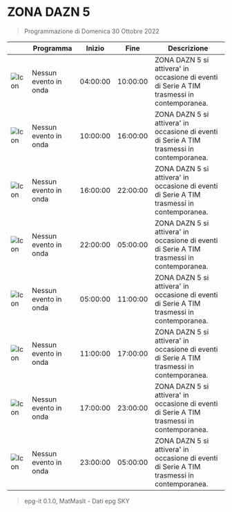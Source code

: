 # ZONA DAZN 5
> Programmazione di Domenica 30 Ottobre 2022

||Programma|Inizio|Fine|Descrizione|
|---|---|---|---|---|
|![Icon](https://guidatv.sky.it/uuid/405d68c2-881e-49d6-9786-b8940d3ebc2f/cover?md5ChecksumParam=290baf03a80c7aec58d960086d34c9bc&sid=526)|Nessun evento in onda|04:00:00|10:00:00|ZONA DAZN 5 si attivera&#039; in occasione di eventi di Serie A TIM trasmessi in contemporanea.
|![Icon](https://guidatv.sky.it/uuid/405d68c2-881e-49d6-9786-b8940d3ebc2f/cover?md5ChecksumParam=290baf03a80c7aec58d960086d34c9bc&sid=526)|Nessun evento in onda|10:00:00|16:00:00|ZONA DAZN 5 si attivera&#039; in occasione di eventi di Serie A TIM trasmessi in contemporanea.
|![Icon](https://guidatv.sky.it/uuid/405d68c2-881e-49d6-9786-b8940d3ebc2f/cover?md5ChecksumParam=290baf03a80c7aec58d960086d34c9bc&sid=526)|Nessun evento in onda|16:00:00|22:00:00|ZONA DAZN 5 si attivera&#039; in occasione di eventi di Serie A TIM trasmessi in contemporanea.
|![Icon](https://guidatv.sky.it/uuid/405d68c2-881e-49d6-9786-b8940d3ebc2f/cover?md5ChecksumParam=290baf03a80c7aec58d960086d34c9bc&sid=526)|Nessun evento in onda|22:00:00|05:00:00|ZONA DAZN 5 si attivera&#039; in occasione di eventi di Serie A TIM trasmessi in contemporanea.
|![Icon](https://guidatv.sky.it/uuid/405d68c2-881e-49d6-9786-b8940d3ebc2f/cover?md5ChecksumParam=290baf03a80c7aec58d960086d34c9bc&sid=526)|Nessun evento in onda|05:00:00|11:00:00|ZONA DAZN 5 si attivera&#039; in occasione di eventi di Serie A TIM trasmessi in contemporanea.
|![Icon](https://guidatv.sky.it/uuid/405d68c2-881e-49d6-9786-b8940d3ebc2f/cover?md5ChecksumParam=290baf03a80c7aec58d960086d34c9bc&sid=526)|Nessun evento in onda|11:00:00|17:00:00|ZONA DAZN 5 si attivera&#039; in occasione di eventi di Serie A TIM trasmessi in contemporanea.
|![Icon](https://guidatv.sky.it/uuid/405d68c2-881e-49d6-9786-b8940d3ebc2f/cover?md5ChecksumParam=290baf03a80c7aec58d960086d34c9bc&sid=526)|Nessun evento in onda|17:00:00|23:00:00|ZONA DAZN 5 si attivera&#039; in occasione di eventi di Serie A TIM trasmessi in contemporanea.
|![Icon](https://guidatv.sky.it/uuid/405d68c2-881e-49d6-9786-b8940d3ebc2f/cover?md5ChecksumParam=290baf03a80c7aec58d960086d34c9bc&sid=526)|Nessun evento in onda|23:00:00|05:00:00|ZONA DAZN 5 si attivera&#039; in occasione di eventi di Serie A TIM trasmessi in contemporanea.



 > epg-it 0.1.0, MatMasIt - Dati epg SKY